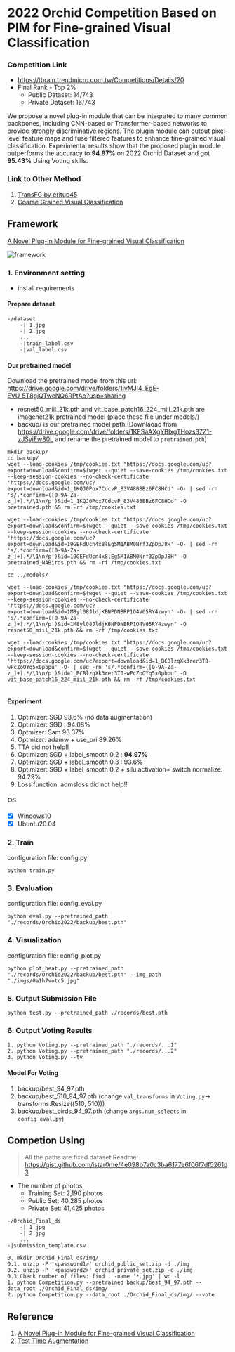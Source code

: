 # 2022 Orchid Competition Based on PIM for Fine-grained Visual Classification
### Competition Link
* https://tbrain.trendmicro.com.tw/Competitions/Details/20
* Final Rank - Top 2%
    * Public Dataset: 14/743 
    * Private Dataset:  16/743

We propose a novel plug-in module that can be integrated to many common
backbones, including CNN-based or Transformer-based networks to provide strongly discriminative regions. The plugin module can output pixel-level feature maps and fuse filtered features to enhance fine-grained visual classification. Experimental results show that the proposed plugin module outperforms the accuracy to **94.97%** on 2022 Orchid Dataset and got **95.43%** Using Voting skills.

### Link to Other Method
1. [TransFG by eritup45](https://github.com/eritup45/2022_Orchid_V2)
2. [Coarse Grained Visual Classification](https://github.com/angelowen/2022_Orchid)

## Framework
[A Novel Plug-in Module for Fine-grained Visual Classification](https://github.com/chou141253/FGVC-PIM)

![framework](./imgs/0001.png)

### 1. Environment setting 
* install requirements

#### Prepare dataset
```
-/dataset
    -| 1.jpg
    -| 2.jpg
    ...
    -|train_label.csv
    -|val_label.csv
```
#### Our pretrained model

Download the pretrained model from this url: https://drive.google.com/drive/folders/1ivMJl4_EgE-EVU_5T8giQTwcNQ6RPtAo?usp=sharing    

* resnet50_miil_21k.pth and vit_base_patch16_224_miil_21k.pth are imagenet21k pretrained model (place these file under models/)
* backup/ is our pretrained model path.(Downlaoad from https://drive.google.com/drive/folders/1KFSaAXgYBIxgTHozs37Z1-zJSyiFw80L and rename the pretrained model to `pretrained.pth`)

```
mkdir backup/
cd backup/
wget --load-cookies /tmp/cookies.txt "https://docs.google.com/uc?export=download&confirm=$(wget --quiet --save-cookies /tmp/cookies.txt --keep-session-cookies --no-check-certificate 'https://docs.google.com/uc?export=download&id=1_1KQJ0Pox7CdcvP_83V48BBBz6FC8HCd' -O- | sed -rn 's/.*confirm=([0-9A-Za-z_]+).*/\1\n/p')&id=1_1KQJ0Pox7CdcvP_83V48BBBz6FC8HCd" -O pretrained.pth && rm -rf /tmp/cookies.txt

wget --load-cookies /tmp/cookies.txt "https://docs.google.com/uc?export=download&confirm=$(wget --quiet --save-cookies /tmp/cookies.txt --keep-session-cookies --no-check-certificate 'https://docs.google.com/uc?export=download&id=19GEFdUcn4x8lEg5M1ABM0Nrf3ZpDpJ8H' -O- | sed -rn 's/.*confirm=([0-9A-Za-z_]+).*/\1\n/p')&id=19GEFdUcn4x8lEg5M1ABM0Nrf3ZpDpJ8H" -O pretrained_NABirds.pth && rm -rf /tmp/cookies.txt

cd ../models/

wget --load-cookies /tmp/cookies.txt "https://docs.google.com/uc?export=download&confirm=$(wget --quiet --save-cookies /tmp/cookies.txt --keep-session-cookies --no-check-certificate 'https://docs.google.com/uc?export=download&id=1M8yl08JldjKBNPDNBRP1O4V05RY4zwyn' -O- | sed -rn 's/.*confirm=([0-9A-Za-z_]+).*/\1\n/p')&id=1M8yl08JldjKBNPDNBRP1O4V05RY4zwyn" -O resnet50_miil_21k.pth && rm -rf /tmp/cookies.txt

wget --load-cookies /tmp/cookies.txt "https://docs.google.com/uc?export=download&confirm=$(wget --quiet --save-cookies /tmp/cookies.txt --keep-session-cookies --no-check-certificate 'https://docs.google.com/uc?export=download&id=1_BCBlzqXk3rer3T0-wPcZoOYq5x0pbpu' -O- | sed -rn 's/.*confirm=([0-9A-Za-z_]+).*/\1\n/p')&id=1_BCBlzqXk3rer3T0-wPcZoOYq5x0pbpu" -O vit_base_patch16_224_miil_21k.pth && rm -rf /tmp/cookies.txt


```
#### Experiment
1. Optimizer: SGD 93.6% (no data augmentation)
2. Optimizer: SGD : 94.08%
3. Optmizer: Sam 93.37%
4. Optmizer: adamw + use_ori 89.26%
5. TTA did not help!!
6. Optimizer: SGD + label_smooth 0.2 :  **94.97%**
7. Optimizer: SGD + label_smooth 0.3 : 93.6%
8. Optimizer: SGD + label_smooth 0.2 + silu activation+ switch normalize: 94.29%
9. Loss function: admsloss did not help!!

#### OS
- [x] Windows10
- [x] Ubuntu20.04

### 2. Train
configuration file:  config.py  
```
python train.py 
```

### 3. Evaluation
configuration file:  config_eval.py  
```
python eval.py --pretrained_path "./records/Orchid2022/backup/best.pth"
```

### 4. Visualization
configuration file:  config_plot.py  
```
python plot_heat.py --pretrained_path "./records/Orchid2022/backup/best.pth" --img_path "./imgs/0a1h7votc5.jpg"
```
### 5. Output Submission File
```
python test.py --pretrained_path ./records/best.pth
```
### 6. Output Voting Results
```
1. python Voting.py --pretrained_path "./records/...1"
2. python Voting.py --pretrained_path "./records/...2"
3. python Voting.py --tv
```
#### Model For Voting
1. backup/best_94_97.pth 
2. backup/best_510_94_97.pth (change `val_transforms` in `Voting.py`-> transforms.Resize((510, 510)))
3. backup/best_birds_94_97.pth (change `args.num_selects` in `config_eval.py`)

## Competion Using
> All the paths are fixed
> dataset Readme: https://gist.github.com/istar0me/4e098b7a0c3ba6177e6f06f7df5261d3
* The number of photos
    * Training Set: 2,190 photos
    * Public Set: 40,285 photos
    * Private Set: 41,425 photos
```
-/Orchid_Final_ds
    -| 1.jpg
    -| 2.jpg
    ...
-|submission_template.csv

0. mkdir Orchid_Final_ds/img/
0.1. unzip -P '<password1>' orchid_public_set.zip -d ./img
0.2. unzip -P '<password2>' orchid_private_set.zip -d ./img
0.3 Check number of files: find . -name '*.jpg' | wc -l
1. python Competition.py --pretrained backup/best_94_97.pth --data_root ./Orchid_Final_ds/img/
2. python Competition.py --data_root ./Orchid_Final_ds/img/ --vote
```
## Reference
1. [A Novel Plug-in Module for Fine-grained Visual Classification](https://github.com/chou141253/FGVC-PIM)
2. [Test Time Augmentation](https://github.com/qubvel/ttach)



